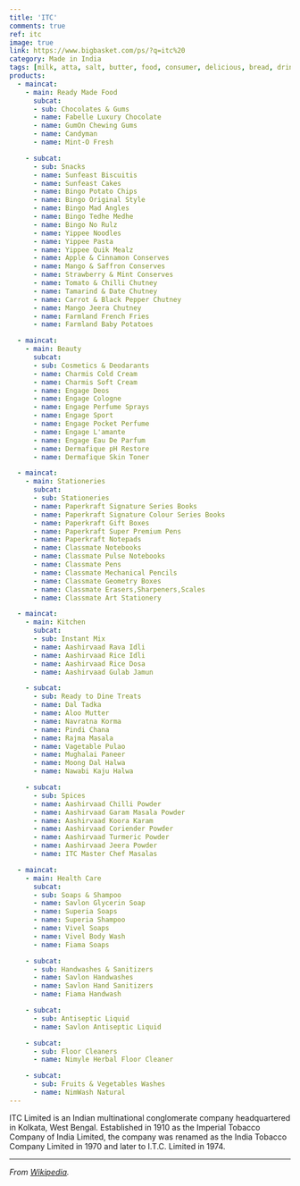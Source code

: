 ```yaml
---
title: 'ITC'
comments: true
ref: itc
image: true
link: https://www.bigbasket.com/ps/?q=itc%20
category: Made in India
tags: [milk, atta, salt, butter, food, consumer, delicious, bread, drinks, snack, statinary]
products:
  - maincat: 
    - main: Ready Made Food
      subcat:
      - sub: Chocolates & Gums
      - name: Fabelle Luxury Chocolate
      - name: GumOn Chewing Gums
      - name: Candyman 
      - name: Mint-O Fresh

    - subcat:
      - sub: Snacks
      - name: Sunfeast Biscuitis 
      - name: Sunfeast Cakes
      - name: Bingo Potato Chips
      - name: Bingo Original Style
      - name: Bingo Mad Angles
      - name: Bingo Tedhe Medhe
      - name: Bingo No Rulz
      - name: Yippee Noodles
      - name: Yippee Pasta
      - name: Yippee Quik Mealz 
      - name: Apple & Cinnamon Conserves
      - name: Mango & Saffron Conserves
      - name: Strawberry & Mint Conserves
      - name: Tomato & Chilli Chutney
      - name: Tamarind & Date Chutney
      - name: Carrot & Black Pepper Chutney
      - name: Mango Jeera Chutney
      - name: Farmland French Fries
      - name: Farmland Baby Potatoes

  - maincat: 
    - main: Beauty
      subcat:
      - sub: Cosmetics & Deodarants
      - name: Charmis Cold Cream
      - name: Charmis Soft Cream
      - name: Engage Deos
      - name: Engage Cologne
      - name: Engage Perfume Sprays
      - name: Engage Sport
      - name: Engage Pocket Perfume
      - name: Engage L'amante
      - name: Engage Eau De Parfum
      - name: Dermafique pH Restore
      - name: Dermafique Skin Toner

  - maincat: 
    - main: Stationeries
      subcat:
      - sub: Stationeries
      - name: Paperkraft Signature Series Books
      - name: Paperkraft Signature Colour Series Books
      - name: Paperkraft Gift Boxes
      - name: Paperkraft Super Premium Pens
      - name: Paperkraft Notepads
      - name: Classmate Notebooks
      - name: Classmate Pulse Notebooks
      - name: Classmate Pens
      - name: Classmate Mechanical Pencils
      - name: Classmate Geometry Boxes
      - name: Classmate Erasers,Sharpeners,Scales
      - name: Classmate Art Stationery

  - maincat: 
    - main: Kitchen
      subcat:
      - sub: Instant Mix
      - name: Aashirvaad Rava Idli
      - name: Aashirvaad Rice Idli
      - name: Aashirvaad Rice Dosa
      - name: Aashirvaad Gulab Jamun

    - subcat:
      - sub: Ready to Dine Treats
      - name: Dal Tadka
      - name: Aloo Mutter
      - name: Navratna Korma
      - name: Pindi Chana
      - name: Rajma Masala
      - name: Vagetable Pulao
      - name: Mughalai Paneer
      - name: Moong Dal Halwa
      - name: Nawabi Kaju Halwa

    - subcat:
      - sub: Spices
      - name: Aashirvaad Chilli Powder
      - name: Aashirvaad Garam Masala Powder
      - name: Aashirvaad Koora Karam
      - name: Aashirvaad Coriender Powder
      - name: Aashirvaad Turmeric Powder
      - name: Aashirvaad Jeera Powder
      - name: ITC Master Chef Masalas

  - maincat: 
    - main: Health Care
      subcat: 
      - sub: Soaps & Shampoo
      - name: Savlon Glycerin Soap
      - name: Superia Soaps
      - name: Superia Shampoo
      - name: Vivel Soaps
      - name: Vivel Body Wash
      - name: Fiama Soaps

    - subcat:
      - sub: Handwashes & Sanitizers
      - name: Savlon Handwashes
      - name: Savlon Hand Sanitizers
      - name: Fiama Handwash

    - subcat:
      - sub: Antiseptic Liquid
      - name: Savlon Antiseptic Liquid

    - subcat:
      - sub: Floor Cleaners
      - name: Nimyle Herbal Floor Cleaner

    - subcat:
      - sub: Fruits & Vegetables Washes
      - name: NimWash Natural
---
```


  ITC Limited is an Indian multinational conglomerate company headquartered in Kolkata, West Bengal. Established in 1910 as the Imperial Tobacco Company of India Limited, the company was renamed as the India Tobacco Company Limited in 1970 and later to I.T.C. Limited in 1974.

---

_From [Wikipedia](https://en.wikipedia.org/wiki/Patanjali_Ayurved)._
